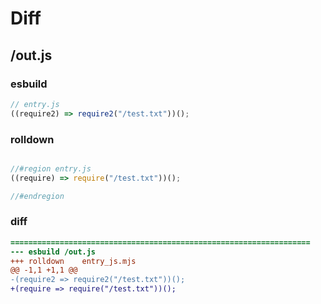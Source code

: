# Diff
## /out.js
### esbuild
```js
// entry.js
((require2) => require2("/test.txt"))();
```
### rolldown
```js

//#region entry.js
((require) => require("/test.txt"))();

//#endregion

```
### diff
```diff
===================================================================
--- esbuild	/out.js
+++ rolldown	entry_js.mjs
@@ -1,1 +1,1 @@
-(require2 => require2("/test.txt"))();
+(require => require("/test.txt"))();

```